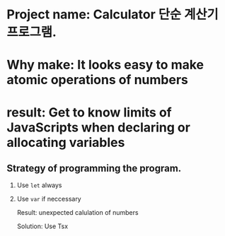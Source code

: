 # Project name: Calculator 단순 계산기 프로그램.

# Why make: It looks easy to make atomic operations of numbers

# result: Get to know limits of JavaScripts when declaring or allocating variables

## Strategy of programming the program.

1. Use ```let``` always
2. Use ```var``` if neccessary

   Result: unexpected calulation of numbers

   Solution: Use Tsx
